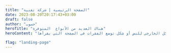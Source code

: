 ```yaml
---
title: "الصفحة الرئيسية | شركة تقنية"
date: 2023-08-20T20:17:43+03:00
draft: false
author: "حسوب"
heroTitle: "هناك العديد من الأنواع  المتوفرة"
heroContent: "هناك حقيقة مثبتة منذ زمن طويل وهي أن المحتوى المقروء لصفحة ما سيلهي القارئ عن التركيز على الشكل الخارجي للنص أو شكل توضع الفقرات في الصفحة التي يقرأها."

flag: "landing-page"
---
```


